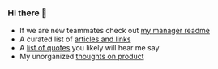 ### Hi there :wave:

* If we are new teammates check out [my manager readme](https://github.com/justinmusgrove/manager-README)
* A curated list of [articles and links](links.md) 
* A [list of quotes](quotes.md) you likely will hear me say
* My unorganized [thoughts on product](productthoughts.md)
